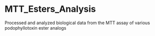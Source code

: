 # MTT_Esters_Analysis

Processed and analyzed biological data from the MTT assay of various podophyllotoxin ester analogs
